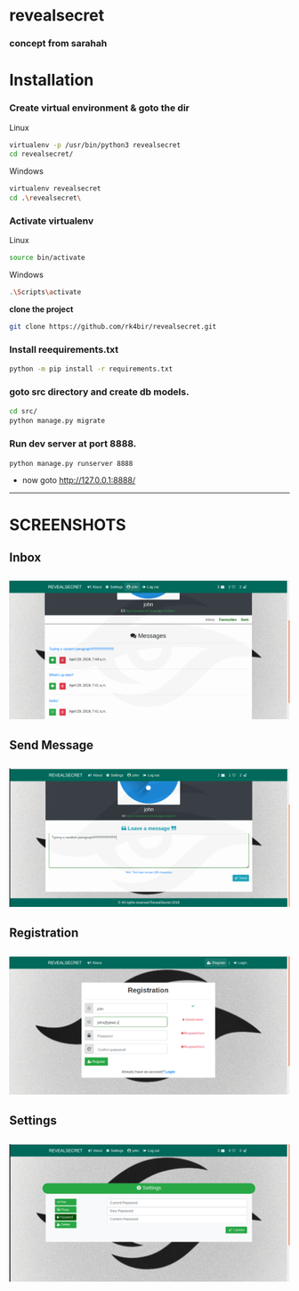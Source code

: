 # revealsecret
### concept from sarahah



# Installation

### Create virtual environment & goto the dir

Linux
```bash
virtualenv -p /usr/bin/python3 revealsecret
cd revealsecret/
```

Windows
```bash
virtualenv revealsecret
cd .\revealsecret\
```

### Activate virtualenv

Linux
```bash
source bin/activate
```

Windows
```bash
.\Scripts\activate
```

**clone the project**
```bash
git clone https://github.com/rk4bir/revealsecret.git
```

### Install reequirements.txt
```bash
python -m pip install -r requirements.txt
```

### goto src directory and create db models.
```bash
cd src/
python manage.py migrate
```

### Run dev server at port 8888.
```bash
python manage.py runserver 8888
```
* now goto http://127.0.0.1:8888/
---


# SCREENSHOTS

## Inbox
![image](ss/inbox.png)
---

## Send Message
![image](ss/message.png)
---

## Registration
![image](ss/registration.png)
---

## Settings
![image](ss/settings.png)
---
